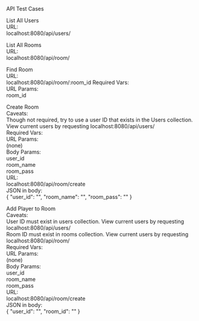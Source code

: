API Test Cases

List All Users  
URL:  
	localhost:8080/api/users/
	
List All Rooms  
URL:  
	localhost:8080/api/room/  
	
Find Room  
URL:  
	localhost:8080/api/room/:room_id
Required Vars:  
	URL Params:  
		room_id
	
Create Room  
Caveats:  
	Though not required, try to use a user ID that exists in the Users collection. View current users by requesting localhost:8080/api/users/  
Required Vars:  
	URL Params:  
		(none)  
	Body Params:  
		user_id  
		room_name  
		room_pass  
URL:  
	localhost:8080/api/room/create  
JSON in body:  
	{
		"user_id": "",
		"room_name": "",
		"room_pass": ""
	}  
	
Add Player to Room  
Caveats:  
	User ID must exist in users collection. View current users by requesting localhost:8080/api/users/  
	Room ID must exist in rooms collection. View current users by requesting localhost:8080/api/room/  
Required Vars:  
	URL Params:  
		(none)  
	Body Params:  
		user_id  
		room_name  
		room_pass  
URL:  
	localhost:8080/api/room/create  
JSON in body:  
	{
		"user_id": "",
		"room_id": ""
	}
